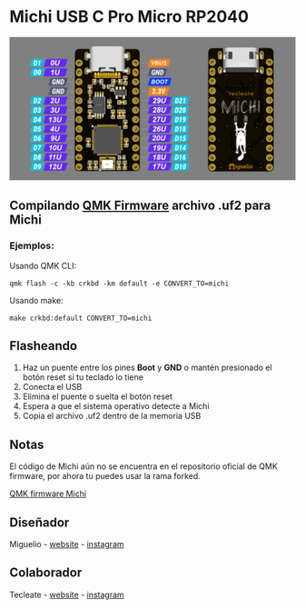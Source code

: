 # Michi USB C Pro Micro RP2040

![michi-pro-micro](https://github.com/ci-bus/michi/blob/master/pinout.jpeg)

## Compilando [QMK Firmware](https://docs.qmk.fm/) archivo .uf2 para Michi

### Ejemplos:
Usando QMK CLI:
```
qmk flash -c -kb crkbd -km default -e CONVERT_TO=michi
```
Usando make:
```
make crkbd:default CONVERT_TO=michi
```

## Flasheando

1. Haz un puente entre los pines **Boot** y **GND** o mantén presionado el botón reset si tu teclado lo tiene
2. Conecta el USB
3. Elimina el puente o suelta el botón reset
4. Espera a que el sistema operativo detecte a Michi
5. Copia el archivo .uf2 dentro de la memoria USB

## Notas

El código de Michi aún no se encuentra en el repositorio oficial de QMK firmware, por ahora tu puedes usar la rama forked.

[QMK firmware Michi](https://github.com/ci-bus/qmk_firmware/tree/promicro-michi-rp2040)


## Diseñador

Miguelio - [website](https://miguelio.com/) - [instagram](https://www.instagram.com/migueliokeyboards/)
  
## Colaborador

Tecleate - [website](https://tecleate.com/) - [instagram](https://www.instagram.com/tecleate/)
